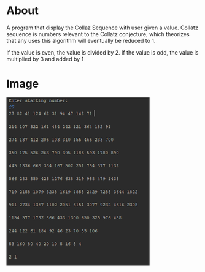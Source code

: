 # About
A program that display the Collaz Sequence with user given a value.
Collatz sequence is numbers relevant to the Collatz conjecture, which theorizes that any uses this algorithm will eventually be reduced to 1.

If the value is even, the value is divided by 2.
If the value is odd, the value is multiplied by 3 and added by 1

# Image
![](CollatzSequence.PNG)
